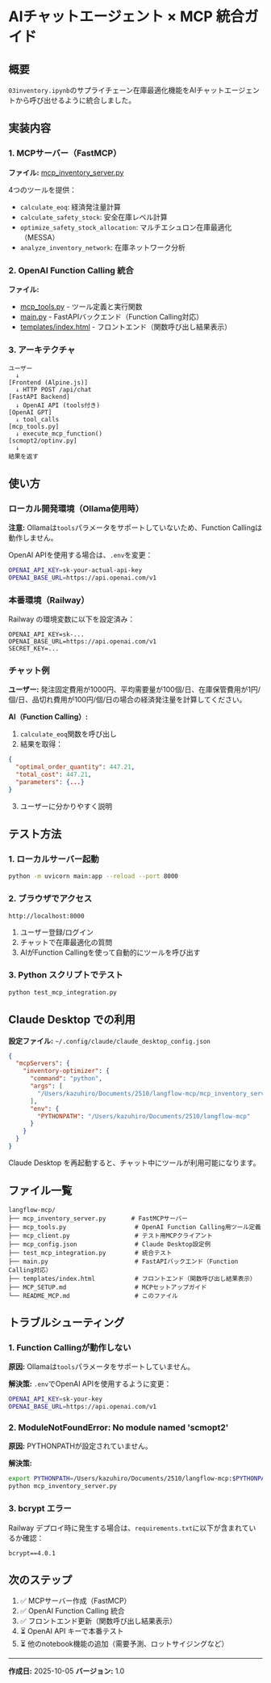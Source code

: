 # AIチャットエージェント × MCP 統合ガイド

## 概要

`03inventory.ipynb`のサプライチェーン在庫最適化機能をAIチャットエージェントから呼び出せるように統合しました。

## 実装内容

### 1. MCPサーバー（FastMCP）

**ファイル:** [mcp_inventory_server.py](mcp_inventory_server.py)

4つのツールを提供：
- `calculate_eoq`: 経済発注量計算
- `calculate_safety_stock`: 安全在庫レベル計算
- `optimize_safety_stock_allocation`: マルチエシュロン在庫最適化（MESSA）
- `analyze_inventory_network`: 在庫ネットワーク分析

### 2. OpenAI Function Calling 統合

**ファイル:**
- [mcp_tools.py](mcp_tools.py) - ツール定義と実行関数
- [main.py](main.py) - FastAPIバックエンド（Function Calling対応）
- [templates/index.html](templates/index.html) - フロントエンド（関数呼び出し結果表示）

### 3. アーキテクチャ

```
ユーザー
  ↓
[Frontend (Alpine.js)]
  ↓ HTTP POST /api/chat
[FastAPI Backend]
  ↓ OpenAI API (tools付き)
[OpenAI GPT]
  ↓ tool_calls
[mcp_tools.py]
  ↓ execute_mcp_function()
[scmopt2/optinv.py]
  ↓
結果を返す
```

## 使い方

### ローカル開発環境（Ollama使用時）

**注意:** Ollamaは`tools`パラメータをサポートしていないため、Function Callingは動作しません。

OpenAI APIを使用する場合は、`.env`を変更：

```bash
OPENAI_API_KEY=sk-your-actual-api-key
OPENAI_BASE_URL=https://api.openai.com/v1
```

### 本番環境（Railway）

Railway の環境変数に以下を設定済み：

```
OPENAI_API_KEY=sk-...
OPENAI_BASE_URL=https://api.openai.com/v1
SECRET_KEY=...
```

### チャット例

**ユーザー:** 発注固定費用が1000円、平均需要量が100個/日、在庫保管費用が1円/個/日、品切れ費用が100円/個/日の場合の経済発注量を計算してください。

**AI（Function Calling）:**
1. `calculate_eoq`関数を呼び出し
2. 結果を取得：
```json
{
  "optimal_order_quantity": 447.21,
  "total_cost": 447.21,
  "parameters": {...}
}
```
3. ユーザーに分かりやすく説明

## テスト方法

### 1. ローカルサーバー起動

```bash
python -m uvicorn main:app --reload --port 8000
```

### 2. ブラウザでアクセス

```
http://localhost:8000
```

1. ユーザー登録/ログイン
2. チャットで在庫最適化の質問
3. AIがFunction Callingを使って自動的にツールを呼び出す

### 3. Python スクリプトでテスト

```bash
python test_mcp_integration.py
```

## Claude Desktop での利用

**設定ファイル:** `~/.config/claude/claude_desktop_config.json`

```json
{
  "mcpServers": {
    "inventory-optimizer": {
      "command": "python",
      "args": [
        "/Users/kazuhiro/Documents/2510/langflow-mcp/mcp_inventory_server.py"
      ],
      "env": {
        "PYTHONPATH": "/Users/kazuhiro/Documents/2510/langflow-mcp"
      }
    }
  }
}
```

Claude Desktop を再起動すると、チャット中にツールが利用可能になります。

## ファイル一覧

```
langflow-mcp/
├── mcp_inventory_server.py       # FastMCPサーバー
├── mcp_tools.py                   # OpenAI Function Calling用ツール定義
├── mcp_client.py                  # テスト用MCPクライアント
├── mcp_config.json                # Claude Desktop設定例
├── test_mcp_integration.py        # 統合テスト
├── main.py                        # FastAPIバックエンド（Function Calling対応）
├── templates/index.html           # フロントエンド（関数呼び出し結果表示）
├── MCP_SETUP.md                   # MCPセットアップガイド
└── README_MCP.md                  # このファイル
```

## トラブルシューティング

### 1. Function Callingが動作しない

**原因:** Ollamaは`tools`パラメータをサポートしていません。

**解決策:** `.env`でOpenAI APIを使用するように変更：

```bash
OPENAI_API_KEY=sk-your-key
OPENAI_BASE_URL=https://api.openai.com/v1
```

### 2. ModuleNotFoundError: No module named 'scmopt2'

**原因:** PYTHONPATHが設定されていません。

**解決策:**

```bash
export PYTHONPATH=/Users/kazuhiro/Documents/2510/langflow-mcp:$PYTHONPATH
python mcp_inventory_server.py
```

### 3. bcrypt エラー

Railway デプロイ時に発生する場合は、`requirements.txt`に以下が含まれているか確認：

```
bcrypt==4.0.1
```

## 次のステップ

1. ✅ MCPサーバー作成（FastMCP）
2. ✅ OpenAI Function Calling 統合
3. ✅ フロントエンド更新（関数呼び出し結果表示）
4. ⏳ OpenAI API キーで本番テスト
5. ⏳ 他のnotebook機能の追加（需要予測、ロットサイジングなど）

---

**作成日:** 2025-10-05
**バージョン:** 1.0
